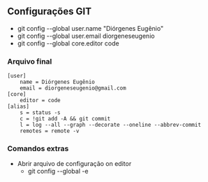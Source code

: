 ## Configurações GIT

- git config --global user.name "Diórgenes Eugênio"
- git config --global user.email diorgeneseugenio
- git config --global core.editor code

### Arquivo final

```
[user]
	name = Diórgenes Eugênio
	email = diorgeneseugenio@gmail.com
[core]
	editor = code
[alias]
	s = status -s
	c = !git add -A && git commit
	l = log --all --graph --decorate --oneline --abbrev-commit
	remotes = remote -v
```

### Comandos extras

- Abrir arquivo de configuração on editor
    - git config --global -e